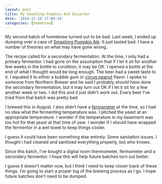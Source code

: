 ```yaml
---
layout: post
title: My Smashing Pumpkin Ale Disaster
date: '2014-11-28 17:00:16'
categories: [homebrew]
---
```


My second batch of homebrew turned out to be bad. Last week, I ended up dumping over a case of [Smashing Pumpkin Ale](http://www.northernbrewer.com/smashing-pumpkin-ale-extract-kit). It just tasted bad. I have a number of theories on what may have gone wrong.

The recipe called for a secondary fermentation. At the time, I only had a primary fermentor. I had gone on the assumption that if I let it sit for another few weeks in the bottle to condition, it may be OK. I opened a bottle at the end of what I thought would be long enough. The beer had a sweet taste to it. I equated it to either a bubble gum or [circus peanut](https://en.wikipedia.org/wiki/Circus_peanut) flavor. I spoke to someone from Northern Brewer and he said I probably should have done the secondary fermentation, but it may turn out OK if I let it sit for a few another week or two. I did this and it just didn’t work out. Every beer I’ve tried from that batch was pretty bad.

I brewed this in August. I also didn’t have a [fermometer](http://www.northernbrewer.com/fermagraf) at the time, so I had no idea what the fermenting temperature was. I pitched the yeast at an appropriate temperature. I wonder if the temperature in my basement was too hot for that yeast at that time of year. I wonder if I should have wrapped the fermentor in a wet towel to keep things cooler.

I guess it could have been something else entirely. Some sanitation issues. I thought i had cleaned and sanitized everything properly, but who knows.

Since this batch, I’ve bought a digital room thermometer, fermometer and a secondary fermentor. I hope this will help future batches turn out better.

I guess it doesn’t matter now, but I think I need to keep closer track of these things. I’m going to start a proper log of the brewing process as I go. I hope future batches don’t need to be dumped.

